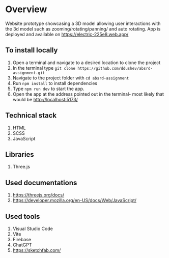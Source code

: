 # Overview

Website prototype showcasing a 3D model allowing user interactions with the 3d model such as zooming/rotating/panning/ and auto rotating. App is deployed and available on <https://electric-225e8.web.app/>

## To install locally

1. Open a terminal and navigate to a desired location to clone the project
2. In the terminal type `git clone https://github.com/ddushev/absrd-assignment.git`
3. Navigate to the project folder with `cd absrd-assignment`
4. Run `npm install` to install dependencies
5. Type `npm run dev` to start the app.
6. Open the app at the address pointed out in the terminal- most likely that would be <http://localhost:5173/>

## Technical stack

1. HTML
2. SCSS
3. JavaScript

## Libraries

1. Three.js

## Used documentations

1. <https://threejs.org/docs/>
2. <https://developer.mozilla.org/en-US/docs/Web/JavaScript/>

## Used tools

1. Visual Studio Code
2. Vite
3. Firebase
4. ChatGPT
5. <https://sketchfab.com/>
